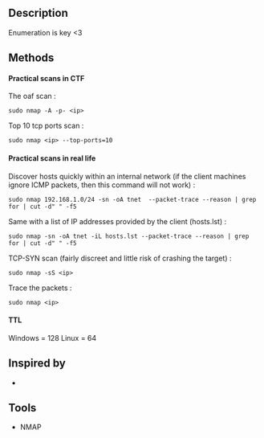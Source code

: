 
## Description

Enumeration is key <3

## Methods

#### Practical scans in CTF

The oaf scan : 
```shell-session
sudo nmap -A -p- <ip>
```

Top 10 tcp ports scan : 
```
sudo nmap <ip> --top-ports=10
```
####   Practical scans in real life

Discover hosts quickly within an internal network (if the client machines ignore ICMP packets, then this command will not work) :

```shell-session
sudo nmap 192.168.1.0/24 -sn -oA tnet  --packet-trace --reason | grep for | cut -d" " -f5
```

Same with a list of IP addresses provided by the client (hosts.lst) :
```shell-session
sudo nmap -sn -oA tnet -iL hosts.lst --packet-trace --reason | grep for | cut -d" " -f5
```


TCP-SYN scan (fairly discreet and little risk of crashing the target) :
```shell-session
sudo nmap -sS <ip>
```

Trace the packets : 
```
sudo nmap <ip>
```
#### TTL

Windows = 128
Linux = 64

## Inspired by

- 

## Tools

- NMAP